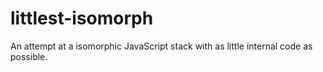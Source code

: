 littlest-isomorph
=================

An attempt at a isomorphic JavaScript stack with as little internal code as possible.
